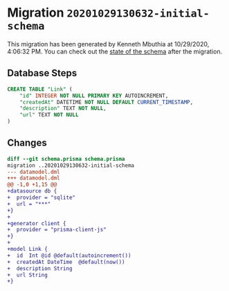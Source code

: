 # Migration `20201029130632-initial-schema`

This migration has been generated by Kenneth Mbuthia at 10/29/2020, 4:06:32 PM.
You can check out the [state of the schema](./schema.prisma) after the migration.

## Database Steps

```sql
CREATE TABLE "Link" (
    "id" INTEGER NOT NULL PRIMARY KEY AUTOINCREMENT,
    "createdAt" DATETIME NOT NULL DEFAULT CURRENT_TIMESTAMP,
    "description" TEXT NOT NULL,
    "url" TEXT NOT NULL
)
```

## Changes

```diff
diff --git schema.prisma schema.prisma
migration ..20201029130632-initial-schema
--- datamodel.dml
+++ datamodel.dml
@@ -1,0 +1,15 @@
+datasource db {
+  provider = "sqlite" 
+  url = "***"
+}
+
+generator client {
+  provider = "prisma-client-js"
+}
+
+model Link {
+  id  Int @id @default(autoincrement())
+  createdAt DateTime  @default(now())
+  description String
+  url String
+}
```


